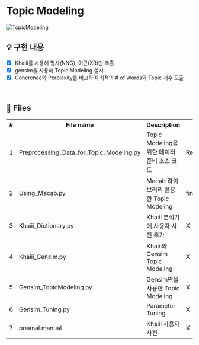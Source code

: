 # Topic Modeling
 

![TopicModeling](https://user-images.githubusercontent.com/51108153/95821072-3ad72100-0d64-11eb-8c81-b433a837ed2f.JPG)

## 💡 구현 내용

* [X] Khaiii를 사용해 명사(NNG), 어근(XR)만 추출
* [X] gensim을 사용해 Topic Modeling 실시
* [X] Coherence와 Perplexity를 비교하여 최적의 # of Words와 Topic 개수 도출

<br>

## 📄 Files

<table>
<tr><th>#</th><th>File name</th><th>Description</th><th>Input</th><th>Output</th></tr>
<tr><td>1</td><td>Preprocessing_Data_for_Topic_Modeling.py</td><td>Topic Modeling을 위한 데이터 준비 소스 코드</td><td>Real_Review.csv</td><td>final_data.csv</td></tr>
<tr><td>2</td><td>Using_Mecab.py</td><td>Mecab 라이브러리 활용한 Topic Modeling</td><td>final_data.csv</td><td>X</td></tr>
<tr><td>3</td><td>Khaiii_Dictionary.py</td><td>Khaiii 분석기에 사용자 사전 추가</td><td>X</td><td>X</td></tr>
<tr><td>4</td><td>Khaiii_Gensim.py</td><td>Khaiii와 Gensim Topic Modeling</td><td>X</td><td>X</td></tr>
<tr><td>5</td><td>Gensim_TopicModeling.py</td><td>Gensim만을 사용한 Topic Modeling</td><td>X</td><td>X</td></tr>
<tr><td>6</td><td>Gensim_Tuning.py</td><td>Parameter Tuning</td><td>X</td><td>X</td></tr>
<tr><td>7</td><td>preanal.manual</td><td>Khaiii 사용자 사전</td><td>X</td><td>X</td></tr>
</table>
